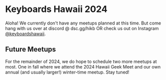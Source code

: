 # Keyboards Hawaii 2024

<!-- ![](images/2024/) -->

Aloha! We currently don't have any meetups planned at this time. But come hang with us over at discord @ dsc.gg/hikb OR check us out on Instagram [@keyboardshawaii](https://www.instagram.com/keyboardshawaii/).

## Future Meetups 

For the remainder of 2024, we do hope to schedule two more meetups at most. One in fall where we attend the 2024 Hawaii Geek Meet and our own annual (and usually larger!) winter-time meetup. Stay tuned!